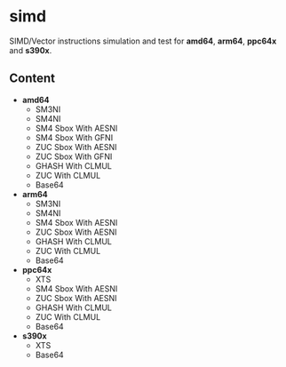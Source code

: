 # simd
SIMD/Vector instructions simulation and test for **amd64**, **arm64**, **ppc64x** and **s390x**.

## Content
- **amd64**  
    - SM3NI
    - SM4NI 
    - SM4 Sbox With AESNI
    - SM4 Sbox With GFNI
    - ZUC Sbox With AESNI
    - ZUC Sbox With GFNI
    - GHASH With CLMUL
    - ZUC With CLMUL
    - Base64
- **arm64**
    - SM3NI
    - SM4NI
    - SM4 Sbox With AESNI
    - ZUC Sbox With AESNI
    - GHASH With CLMUL
    - ZUC With CLMUL
    - Base64
- **ppc64x**
    - XTS
    - SM4 Sbox With AESNI
    - ZUC Sbox With AESNI
    - GHASH With CLMUL
    - ZUC With CLMUL
    - Base64
- **s390x**
    - XTS
    - Base64    